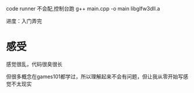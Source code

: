 code runner 不会配,控制台跑
g++ main.cpp -o main libglfw3dll.a

进度：入门弄完

# 感受

感觉很乱，代码很臭很长

但很多概念在games101都学过，所以理解起来不会有问题，但让我从零开始写感觉不太现实

